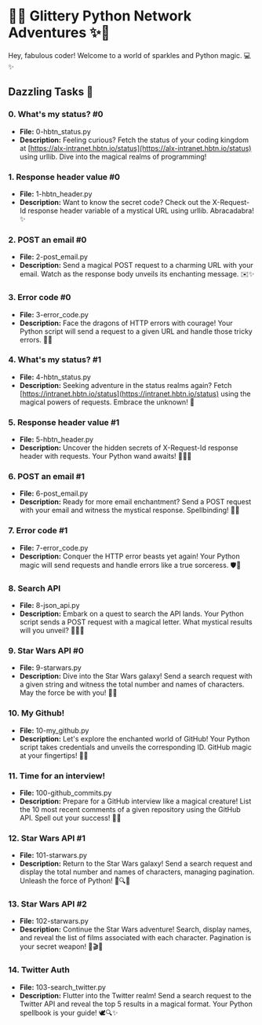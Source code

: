 # 🌈✨ Glittery Python Network Adventures ✨🌈

Hey, fabulous coder! Welcome to a world of sparkles and Python magic. 💻✨

## Dazzling Tasks 🌟

### 0. What's my status? #0
- **File:** 0-hbtn_status.py
- **Description:** Feeling curious? Fetch the status of your coding kingdom at [https://alx-intranet.hbtn.io/status](https://alx-intranet.hbtn.io/status) using urllib. Dive into the magical realms of programming!

### 1. Response header value #0
- **File:** 1-hbtn_header.py
- **Description:** Want to know the secret code? Check out the X-Request-Id response header variable of a mystical URL using urllib. Abracadabra! ✨

### 2. POST an email #0
- **File:** 2-post_email.py
- **Description:** Send a magical POST request to a charming URL with your email. Watch as the response body unveils its enchanting message. ✉️✨

### 3. Error code #0
- **File:** 3-error_code.py
- **Description:** Face the dragons of HTTP errors with courage! Your Python script will send a request to a given URL and handle those tricky errors. 🐉🔮

### 4. What's my status? #1
- **File:** 4-hbtn_status.py
- **Description:** Seeking adventure in the status realms again? Fetch [https://intranet.hbtn.io/status](https://intranet.hbtn.io/status) using the magical powers of requests. Embrace the unknown! 🌟

### 5. Response header value #1
- **File:** 5-hbtn_header.py
- **Description:** Uncover the hidden secrets of X-Request-Id response header with requests. Your Python wand awaits! 🧙‍♀️✨

### 6. POST an email #1
- **File:** 6-post_email.py
- **Description:** Ready for more email enchantment? Send a POST request with your email and witness the mystical response. Spellbinding! 💌✨

### 7. Error code #1
- **File:** 7-error_code.py
- **Description:** Conquer the HTTP error beasts yet again! Your Python magic will send requests and handle errors like a true sorceress. 🛡️🔮

### 8. Search API
- **File:** 8-json_api.py
- **Description:** Embark on a quest to search the API lands. Your Python script sends a POST request with a magical letter. What mystical results will you unveil? 🕵️‍♀️✨

### 9. Star Wars API #0
- **File:** 9-starwars.py
- **Description:** Dive into the Star Wars galaxy! Send a search request with a given string and witness the total number and names of characters. May the force be with you! 🌌✨

### 10. My Github!
- **File:** 10-my_github.py
- **Description:** Let's explore the enchanted world of GitHub! Your Python script takes credentials and unveils the corresponding ID. GitHub magic at your fingertips! 🦄✨

### 11. Time for an interview!
- **File:** 100-github_commits.py
- **Description:** Prepare for a GitHub interview like a magical creature! List the 10 most recent comments of a given repository using the GitHub API. Spell out your success! 📜✨

### 12. Star Wars API #1
- **File:** 101-starwars.py
- **Description:** Return to the Star Wars galaxy! Send a search request and display the total number and names of characters, managing pagination. Unleash the force of Python! 🌌🔍✨

### 13. Star Wars API #2
- **File:** 102-starwars.py
- **Description:** Continue the Star Wars adventure! Search, display names, and reveal the list of films associated with each character. Pagination is your secret weapon! 🌌🎬✨

### 14. Twitter Auth
- **File:** 103-search_twitter.py
- **Description:** Flutter into the Twitter realm! Send a search request to the Twitter API and reveal the top 5 results in a magical format. Your Python spellbook is your guide! 🕊️🔍✨
